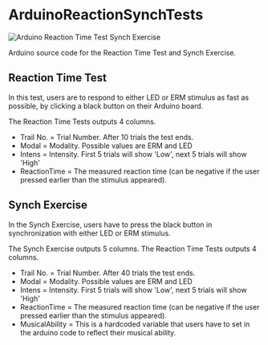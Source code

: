 # ArduinoReactionSynchTests
![Arduino Reaction Time Test Synch Exercise](https://raw.githubusercontent.com/med-material/ArduinoReactionSynchTests/master/reactiontimesynch.png)

Arduino source code for the Reaction Time Test and Synch Exercise.

## Reaction Time Test
In this test, users are to respond to either LED or ERM stimulus as fast as possible, by clicking a black button on their Arduino board.

The Reaction Time Tests outputs 4 columns.
 * Trail No. = Trial Number. After 10 trials the test ends.
 * Modal = Modality. Possible values are ERM and LED
 * Intens = Intensity. First 5 trials will show 'Low', next 5 trials will show 'High'
 * ReactionTime = The measured reaction time (can be negative if the user pressed earlier than the stimulus appeared).
 
 ## Synch Exercise
 In the Synch Exercise, users have to press the black button in synchronization with either LED or ERM stimulus.
 
 The Synch Exercise outputs 5 columns.
 The Reaction Time Tests outputs 4 columns.
 * Trail No. = Trial Number. After 40 trials the test ends.
 * Modal = Modality. Possible values are ERM and LED
 * Intens = Intensity. First 5 trials will show 'Low', next 5 trials will show 'High'
 * ReactionTime = The measured reaction time (can be negative if the user pressed earlier than the stimulus appeared).
 * MusicalAbility = This is a hardcoded variable that users have to set in the arduino code to reflect their musical ability.
